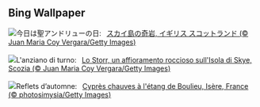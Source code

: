 ## Bing Wallpaper
![](https://www.bing.com/th?id=OHR.TrotternishStorr_JA-JP7531639858_UHD.jpg&w=1000)今日は聖アンドリューの日:&nbsp;&ensp;[スカイ島の奇岩, イギリス スコットランド (© Juan Maria Coy Vergara/Getty Images)](https://www.bing.com/th?id=OHR.TrotternishStorr_JA-JP7531639858_UHD.jpg)
<br><br/>
![](https://www.bing.com/th?id=OHR.TrotternishStorr_IT-IT5546138012_UHD.jpg&w=1000)L'anziano di turno:&nbsp;&ensp;[Lo Storr, un affioramento roccioso sull'Isola di Skye, Scozia (© Juan Maria Coy Vergara/Getty Images)](https://www.bing.com/th?id=OHR.TrotternishStorr_IT-IT5546138012_UHD.jpg)
<br><br/>
![](https://www.bing.com/th?id=OHR.BaldCypress_FR-FR6892436965_UHD.jpg&w=1000)Reflets d’automne:&nbsp;&ensp;[Cyprès chauves à l'étang de Boulieu, Isère, France (© photosimysia/Getty Images)](https://www.bing.com/th?id=OHR.BaldCypress_FR-FR6892436965_UHD.jpg)
<br><br/>
